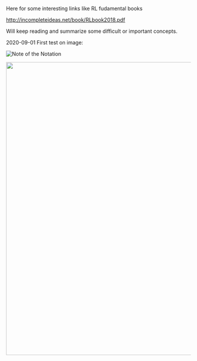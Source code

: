 Here for some interesting links like RL fudamental books

http://incompleteideas.net/book/RLbook2018.pdf

Will keep reading and summarize some difficult or important concepts.

2020-09-01
First test on image:

![Note of the Notation](https://github.com/Inception95/Expelliarmus/edit/master/Books/Images/Notation_part_I.png?raw=true)

<img src="https://github.com/Inception95/Expelliarmus/edit/master/Books/Images/Notation_part_I.png?" width=800/>
